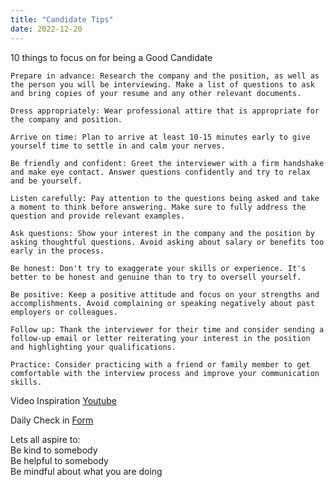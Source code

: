```yaml
---
title: "Candidate Tips"
date: 2022-12-20
---  
```


10 things to focus on for being a Good Candidate 

    Prepare in advance: Research the company and the position, as well as the person you will be interviewing. Make a list of questions to ask and bring copies of your resume and any other relevant documents.

    Dress appropriately: Wear professional attire that is appropriate for the company and position.

    Arrive on time: Plan to arrive at least 10-15 minutes early to give yourself time to settle in and calm your nerves.

    Be friendly and confident: Greet the interviewer with a firm handshake and make eye contact. Answer questions confidently and try to relax and be yourself.

    Listen carefully: Pay attention to the questions being asked and take a moment to think before answering. Make sure to fully address the question and provide relevant examples.

    Ask questions: Show your interest in the company and the position by asking thoughtful questions. Avoid asking about salary or benefits too early in the process.

    Be honest: Don't try to exaggerate your skills or experience. It's better to be honest and genuine than to try to oversell yourself.

    Be positive: Keep a positive attitude and focus on your strengths and accomplishments. Avoid complaining or speaking negatively about past employers or colleagues.

    Follow up: Thank the interviewer for their time and consider sending a follow-up email or letter reiterating your interest in the position and highlighting your qualifications.

    Practice: Consider practicing with a friend or family member to get comfortable with the interview process and improve your communication skills.

Video Inspiration [Youtube](https://www.youtube.com/watch?v=ppf9j8x0LA8)


Daily Check in [Form](https://forms.gle/BRA4EH2sMoZdLPgE8)

Lets all aspire to:  
Be kind to somebody  
Be helpful to somebody  
Be mindful about what you are doing
